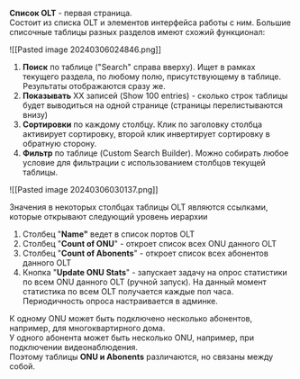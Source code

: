 **Список OLT** - первая страница.  
Состоит из списка OLT и элементов интерфейса работы с ним. Большие списочные таблицы разных разделов имеют схожий функционал:

![[Pasted image 20240306024846.png]]

1. **Поиск** по таблице ("Search" справа вверху). Ищет в рамках текущего раздела, по любому полю, присутствующему в таблице. Результаты отображаются сразу же.
2. **Показывать** ХХ записей (Show 100 entries) - сколько строк таблицы будет выводиться на одной странице (страницы перелистываются внизу)
3. **Сортировки** по каждому столбцу. Клик по заголовку столбца активирует сортировку, второй клик инвертирует сортировку в обратную сторону.
4. **Фильтр** по таблице (Custom Search Builder). Можно собирать любое условие для фильтрации с использованием столбцов текущей таблицы.

![[Pasted image 20240306030137.png]]

Значения в некоторых столбцах таблицы OLT являются ссылками, которые открывают следующий уровень иерархии

1. Столбец "**Name"** ведет в список портов OLT
2. Столбец "**Count of ONU**" - откроет список всех ONU данного OLT
3. Столбец "**Count of Abonents**" - откроет список всех абонентов данного OLT
4. Кнопка "**Update ONU Stats**" - запускает задачу на опрос статистики по всем ONU данного OLT (ручной запуск). На данный момент статистика по всем OLT получается каждые пол часа. Периодичность опроса настраивается в админке.

К одному ONU может быть подключено несколько абонентов, например, для многоквартирного дома.  
У одного абонента может быть несколько ONU, например, при подключении видеонаблюдения.  
Поэтому таблицы **ONU и Abonents** различаются, но связаны между собой.
